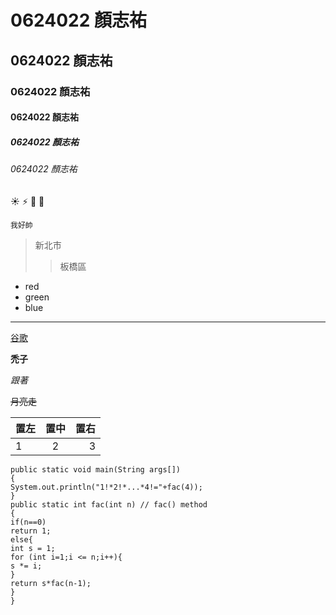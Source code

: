 # 0624022 顏志祐

## 0624022 顏志祐

### 0624022 顏志祐

#### 0624022 顏志祐

##### 0624022 顏志祐

###### 0624022 顏志祐

:sunny:
:zap:
:horse:
:cow2:

```我好帥```
>新北市
>>板橋區


* red
* green
* blue

***
[谷歌](https://www.google.com.tw/)

**禿子**

*跟著*

~~月亮走~~

|置左   |  置中   | 置右 |
|:------|:------:|-----:|
|1|2|3|

```
public static void main(String args[])
{
System.out.println("1!*2!*...*4!="+fac(4));
}
public static int fac(int n) // fac() method
{
if(n==0) 
return 1;
else{
int s = 1;
for (int i=1;i <= n;i++){
s *= i;
}
return s*fac(n-1); 
}
}
```
